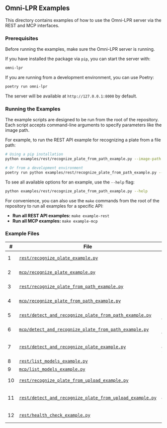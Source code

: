 ## Omni-LPR Examples

This directory contains examples of how to use the Omni-LPR server via the REST and MCP interfaces.

### Prerequisites

Before running the examples, make sure the Omni-LPR server is running.

If you have installed the package via `pip`, you can start the server with:

```bash
omni-lpr
```

If you are running from a development environment, you can use Poetry:

```bash
poetry run omni-lpr
```

The server will be available at `http://127.0.0.1:8000` by default.

### Running the Examples

The example scripts are designed to be run from the root of the repository. Each script accepts command-line arguments
to specify parameters like the image path.

For example, to run the REST API example for recognizing a plate from a file path:

```bash
# Using a pip installation
python examples/rest/recognize_plate_from_path_example.py --image-path /path/to/your/image.png

# Or from a development environment
poetry run python examples/rest/recognize_plate_from_path_example.py --image-path /path/to/your/image.png
```

To see all available options for an example, use the `--help` flag:

```bash
python examples/rest/recognize_plate_from_path_example.py --help
```

For convenience, you can also use the `make` commands from the root of the repository to run all examples for a specific
API:

- **Run all REST API examples:** `make example-rest`
- **Run all MCP examples:** `make example-mcp`

### Example Files

| #  | File                                                                                                               | Description                                                   |
|----|--------------------------------------------------------------------------------------------------------------------|---------------------------------------------------------------|
| 1  | [`rest/recognize_plate_example.py`](rest/recognize_plate_example.py)                                               | REST example for `recognize_plate` (base64 image).            |
| 2  | [`mcp/recognize_plate_example.py`](mcp/recognize_plate_example.py)                                                 | MCP example for `recognize_plate` (base64 image).             |
| 3  | [`rest/recognize_plate_from_path_example.py`](rest/recognize_plate_from_path_example.py)                           | REST example for `recognize_plate_from_path`.                 |
| 4  | [`mcp/recognize_plate_from_path_example.py`](mcp/recognize_plate_from_path_example.py)                             | MCP example for `recognize_plate_from_path`.                  |
| 5  | [`rest/detect_and_recognize_plate_from_path_example.py`](rest/detect_and_recognize_plate_from_path_example.py)     | REST example for `detect_and_recognize_plate_from_path`.      |
| 6  | [`mcp/detect_and_recognize_plate_from_path_example.py`](mcp/detect_and_recognize_plate_from_path_example.py)       | MCP example for `detect_and_recognize_plate_from_path`.       |
| 7  | [`rest/detect_and_recognize_plate_example.py`](rest/detect_and_recognize_plate_example.py)                         | REST example for `detect_and_recognize_plate` (base64 image). |
| 8  | [`rest/list_models_example.py`](rest/list_models_example.py)                                                       | REST example for `list_models`.                               |
| 9  | [`mcp/list_models_example.py`](mcp/list_models_example.py)                                                         | MCP example for `list_models`.                                |
| 10 | [`rest/recognize_plate_from_upload_example.py`](rest/recognize_plate_from_upload_example.py)                       | REST example for `recognize_plate` (file upload).             |
| 11 | [`rest/detect_and_recognize_plate_from_upload_example.py`](rest/detect_and_recognize_plate_from_upload_example.py) | REST example for `detect_and_recognize_plate` (file upload).  |
| 12 | [`rest/health_check_example.py`](rest/health_check_example.py)                                                     | Example for checking the server's health status.              |
